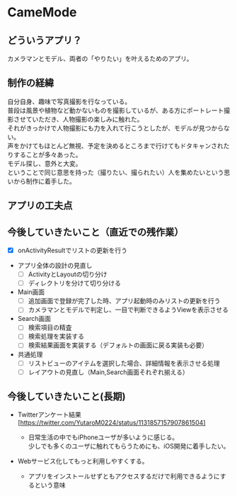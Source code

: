# CameMode

## どういうアプリ？

カメラマンとモデル、両者の「やりたい」を叶えるためのアプリ。

## 制作の経緯

自分自身、趣味で写真撮影を行なっている。<br>
普段は風景や植物など動かないものを撮影しているが、ある方にポートレート撮影させていただき、人物撮影の楽しみに触れた。<br>
それがきっかけで人物撮影にも力を入れて行こうとしたが、モデルが見つからない。<br>
声をかけてもほとんど無視、予定を決めるところまで行けてもドタキャンされたりすることが多々あった。<br>
モデル探し、意外と大変。<br>
ということで同じ意思を持った（撮りたい、撮られたい）人を集めたいという思いから制作に着手した。<br>

## アプリの工夫点

## 今後していきたいこと（直近での残作業）
- [x] onActivityResultでリストの更新を行う

- アプリ全体の設計の見直し
  - [ ] ActivityとLayoutの切り分け
  - [ ] ディレクトリを分けて切り分ける
  
- Main画面
  - [ ] 追加画面で登録が完了した時、アプリ起動時のみリストの更新を行う
  - [ ] カメラマンとモデルで判定し、一目で判断できるようViewを表示させる
  
- Search画面
  - [ ] 検索項目の精査
  - [ ] 検索処理を実装する
  - [ ] 検索結果画面を実装する（デフォルトの画面に戻る実装も必要）

- 共通処理
  - [ ] リストビューのアイテムを選択した場合、詳細情報を表示させる処理
  - [ ] レイアウトの見直し（Main,Search画面それぞれ揃える）

## 今後していきたいこと(長期)

- Twitterアンケート結果[https://twitter.com/YutaroM0224/status/1131857157907861504]
  - 日常生活の中でもiPhoneユーザが多いように感じる。<br>
    少しでも多くのユーザに触れてもらうためにも、iOS開発に着手したい。

- Webサービス化してもっと利用しやすくする。
  - アプリをインストールせずともアクセスするだけで利用できるようにするという意味
